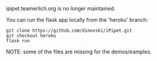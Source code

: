 ipipet.teamerlich.org is no longer maintained.

You can run the flask app locally from the 'heroku' branch:

```
git clone https://github.com/dinovski/iPipet.git
git checkout heroku
flask run
```

NOTE: some of the files are missing for the demos/eamples.
